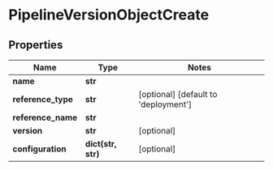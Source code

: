 # PipelineVersionObjectCreate

## Properties
Name | Type | Notes
------------ | ------------- | -------------
**name** | **str** | 
**reference_type** | **str** | [optional] [default to 'deployment']
**reference_name** | **str** | 
**version** | **str** | [optional] 
**configuration** | **dict(str, str)** | [optional] 



